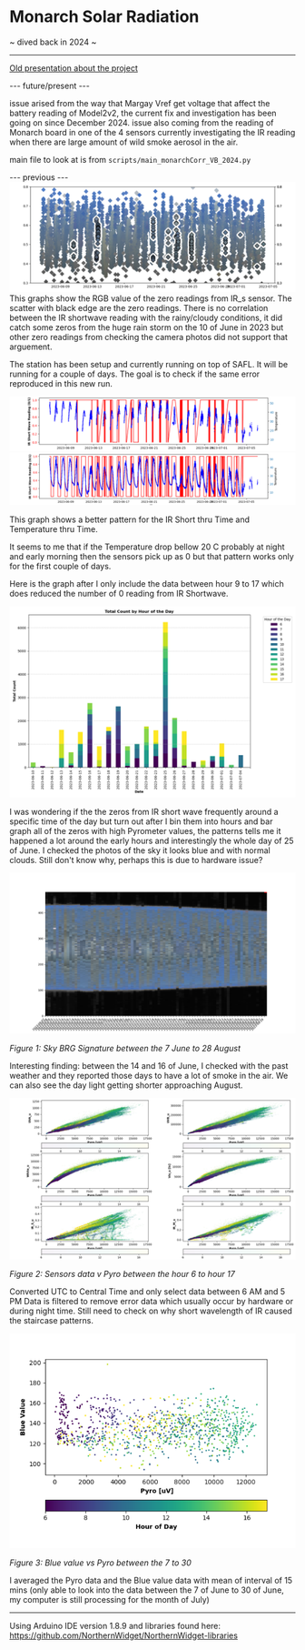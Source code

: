 # Monarch Solar Radiation
~ dived back in 2024 ~

---

[Old presentation about the project](MonarchProject.pdf)

--- future/present ---

issue arised from the way that Margay Vref get voltage that affect the battery reading of Model2v2, the current fix and investigation has been going on since December 2024.
issue also coming from the reading of Monarch board in one of the 4 sensors
currently investigating the IR reading when there are large amount of wild smoke aerosol in the air.

main file to look at is from `scripts/main_monarchCorr_VB_2024.py`



--- previous ---
![](graphs/rgb_value_from_zero_readings.png)
This graphs show the RGB value of the zero readings from IR_s sensor. The scatter with black edge are the zero readings. There is no correlation between the IR shortwave reading with the rainy/cloudy conditions, it did catch some zeros from the huge rain storm on the 10 of June in 2023 but other zero readings from checking the camera photos did not support that arguement. 

The station has been setup and currently running on top of SAFL. It will be running for a couple of days. The goal is to check if the same error reproduced in this new run.

![](graphs/filtered_error_irs_temp.png)
![](graphs/error_irs_temp.png)

This graph shows a better pattern for the IR Short thru Time and Temperature thru Time.

It seems to me that if the Temperature drop bellow 20 C probably at night and early morning then the sensors pick up as 0 but that pattern works only for the first couple of days.

Here is the graph after I only include the data between hour 9 to 17 which does reduced the number of 0 reading from IR Shortwave.

![Zeros in IR S in bins](graphs/zeros_in_IR_S_u.png)

I was wondering if the the zeros from IR short wave frequently around a specific time of the day but turn out after I bin them into hours and bar graph all of the zeros with high Pyrometer values, the patterns tells me it happened a lot around the early hours and interestingly the whole day of 25 of June. I checked the photos of the sky it looks blue and with normal clouds. Still don't know why, perhaps this is due to hardware issue?

![Sky BGR signature](graphs/completeskysignature.png)

*Figure 1: Sky BRG Signature between the 7 June to 28 August*

Interesting finding: between the 14 and 16 of June, I checked with the past weather and they reported those days to have a lot of smoke in the air.
We can also see the day light getting shorter approaching August.

![Sensors data](graphs/convertUTC_hour6_to_hour17.png)

*Figure 2: Sensors data v Pyro between the hour 6 to hour 17*

Converted UTC to Central Time and only select data between 6 AM and 5 PM
Data is filtered to remove error data which usually occur by hardware or during night time. Still need to check on why short wavelength of IR caused the staircase patterns.

![Blue Value vs Pyros](graphs/blue_v_pyro_hour6_to_hour17.png)

*Figure 3: Blue value vs Pyro between the 7 to 30*

I averaged the Pyro data and the Blue value data with mean of interval of 15 mins (only able to look into the data between the 7 of June to 30 of June, my computer is still processing for the month of July)


---

Using Arduino IDE version 1.8.9 and libraries found here: https://github.com/NorthernWidget/NorthernWidget-libraries
